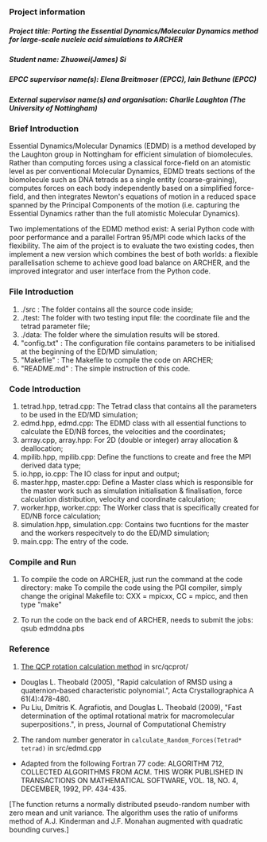 ### Project information
##### Project title: Porting the Essential Dynamics/Molecular Dynamics method for large-scale nucleic acid simulations to ARCHER 
##### Student name: Zhuowei(James) Si
##### EPCC supervisor name(s): Elena Breitmoser (EPCC), Iain Bethune (EPCC)
##### External supervisor name(s) and organisation: Charlie Laughton (The University of Nottingham)

### Brief Introduction
Essential Dynamics/Molecular Dynamics (EDMD) is a method developed by the Laughton group in Nottingham for efficient simulation of biomolecules. Rather than computing forces using a classical force-field on an atomistic level as per conventional Molecular Dynamics, EDMD treats sections of the biomolecule such as DNA tetrads as a single entity (coarse-graining), computes forces on each body independently based on a simplified force-field, and then integrates Newton's equations of motion in a reduced space spanned by the Principal Components of the motion (i.e. capturing the Essential Dynamics rather than the full atomistic Molecular Dynamics).

Two implementations of the EDMD method exist: A serial Python code with poor performance and a parallel Fortran 95/MPI code which lacks of the flexibility. The aim of the project is to evaluate the two existing codes, then implement a new version which combines the best of both worlds: a flexible parallelisation scheme to achieve good load balance on ARCHER, and the improved integrator and user interface from the Python code.

### File Introduction
1. ./src : The folder contains all the source code inside;
2. ./test: The folder with two testing input file: the coordinate file and the tetrad parameter file;
3. ./data: The folder where the simulation results will be stored.
4. "config.txt" : The configuration file contains parameters to be initialised at the beginning of the ED/MD simulation;
5. "Makefile"   : The Makefile to compile the code on ARCHER;
6. "README.md"  : The simple instruction of this code.

### Code Introduction
1. tetrad.hpp, tetrad.cpp: The Tetrad class that contains all the parameters to be used in the ED/MD simulation;
2. edmd.hpp, edmd.cpp: The EDMD class with all essential functions to calculate the ED/NB forces, the velocities and the coordinates;
3. arrray.cpp, array.hpp: For 2D (double or integer) array allocation & deallocation;
4. mpilib.hpp, mpilib.cpp: Define the functions to create and free the MPI derived data type;
5. io.hpp, io.cpp: The IO class for input and output;
6. master.hpp, master.cpp: Define a Master class which is responsible for the master work such as simulation initialisation & finalisation, force calculation distribution, velocity and coordinate calculation;
7. worker.hpp, worker.cpp: The Worker class that is specifically created for ED/NB force calculation;
8. simulation.hpp, simulation.cpp: Contains two fucntions for the master and the workers respecitvely to do the ED/MD simulation;
9. main.cpp: The entry of the code.

### Compile and Run
1. To compile the code on ARCHER, just run the command at the code directory: make
   To compile the code using the PGI compiler, simply change the original Makefile to: CXX = mpicxx, CC = mpicc, and then type "make"

2. To run the code on the back end of ARCHER, needs to submit the jobs: qsub edmddna.pbs

### Reference
1. [The QCP rotation calculation method](http://theobald.brandeis.edu/qcp/) in src/qcprot/
* Douglas L. Theobald (2005), "Rapid calculation of RMSD using a quaternion-based characteristic polynomial.", Acta Crystallographica A 61(4):478-480.
* Pu Liu, Dmitris K. Agrafiotis, and Douglas L. Theobald (2009), "Fast determination of the optimal rotational matrix for macromolecular superpositions.", in press, Journal of Computational Chemistry 

2. The random number generator in `calculate_Random_Forces(Tetrad* tetrad)` in src/edmd.cpp
* Adapted from the following Fortran 77 code:
ALGORITHM 712, COLLECTED ALGORITHMS FROM ACM. THIS WORK PUBLISHED IN TRANSACTIONS ON MATHEMATICAL SOFTWARE, VOL. 18, NO. 4, DECEMBER, 1992, PP. 434-435.

[The function returns a normally distributed pseudo-random number with zero mean and unit variance.
The algorithm uses the ratio of uniforms method of A.J. Kinderman and J.F. Monahan augmented with quadratic bounding curves.]
